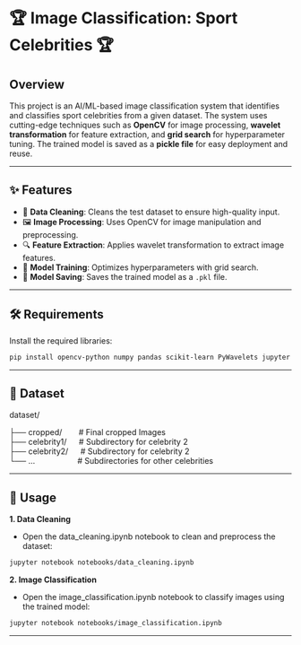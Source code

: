 # 🏆 Image Classification: Sport Celebrities 🏆   

## Overview  
This project is an AI/ML-based image classification system that identifies and classifies sport celebrities from a given dataset. The system uses cutting-edge techniques such as **OpenCV** for image processing, **wavelet transformation** for feature extraction, and **grid search** for hyperparameter tuning. The trained model is saved as a **pickle file** for easy deployment and reuse.  

---

## ✨ Features  
- 🧹 **Data Cleaning**: Cleans the test dataset to ensure high-quality input.  
- 🖼️ **Image Processing**: Uses OpenCV for image manipulation and preprocessing.  
- 🔍 **Feature Extraction**: Applies wavelet transformation to extract image features.  
- 🧠 **Model Training**: Optimizes hyperparameters with grid search.  
- 💾 **Model Saving**: Saves the trained model as a `.pkl` file.  

---

## 🛠️ Requirements  
Install the required libraries:  
```bash
pip install opencv-python numpy pandas scikit-learn PyWavelets jupyter
```
---

## 📂 Dataset          


dataset/        

├── cropped/    &nbsp;    &emsp;    # Final cropped Images       
├── celebrity1/     &emsp;     # Subdirectory for celebrity 2           
├── celebrity2/      &emsp;    # Subdirectory for celebrity 2            
└── ...         &emsp;  &emsp;   &emsp; &emsp;   # Subdirectories for other celebrities

---

## 🚀 Usage
**1. Data Cleaning**
   
 - Open the data_cleaning.ipynb notebook to clean and preprocess the dataset:          

 
```bash
jupyter notebook notebooks/data_cleaning.ipynb
```

**2. Image Classification**
   
 - Open the image_classification.ipynb notebook to classify images using the trained model:    

```bash
jupyter notebook notebooks/image_classification.ipynb
```

---




